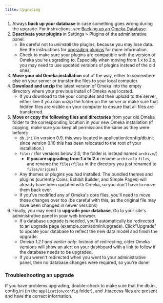```yaml
---
title: Upgrading
---
```


1.  Always **back up your database** in case something goes wrong during the upgrade. For instructions, see [Backing up an Omeka Database](../Technical/Backing_up_an_Omeka_Database.md).
2.  **Deactivate your plugins** in Settings &gt; Plugins of the administrative panel.
    - Be careful not to *uninstall* the plugins, because you may lose data. See the instructions for [upgrading plugins](../Admin/Adding_and_Managing_Plugins.md) for more information.
    - Check to make sure your plugins are compatible with the version of Omeka you're upgrading to. Especially when moving from 1.x to 2.x, you may need to use updated versions of plugins instead of the old ones.
3.  **Move your old Omeka installation** out of the way, either to somewhere else on your server or transfer the files to your local computer.
4.  **Download and unzip** the latest version of Omeka into the empty directory where your previous install of Omeka was located.
     - If you download to the your computer and then upload to the server, either see if you can unzip the folder on the server *or* make sure that hidden files are visible on your computer to ensure that all files are transferred.
5.  **Move or copy the following files and directories** from your old Omeka folder to the corresponding location in your new Omeka installation (if copying, make sure you keep all permissions the same as they were before):
    - `db.ini` (in version 0.9, this was located in application/config/db.ini; since version 0.10 this has been relocated to the root of your installation.)
    - `files/` (for versions below 2.0, the folder is instead named `archive/`)
      - **If you are upgrading from 1.x to 2.x** rename `archive` to `files`, and rename the `files/files` in the directory you just renamed to `files/original`
    - Any themes or plugins you had installed. The bundled themes and plugins (currently Coins, Exhibit Builder, and Simple Pages) will already have been updated with Omeka, so you don't have to move them back over. 
    - If you've modified any of Omeka's core files, you'll need to move those changes over too (be careful with this, as the original file may have been changed in newer versions)
6.  Finally, you may need to **upgrade your database**. Go to your site's administrative panel in your web browser.
    - If a database upgrade is needed, you'll automatically be redirected to an upgrade page (example.com/admin/upgrade). Click"Upgrade" to update your database to reflect the new data model and finish the upgrade. 
    - *Omeka 1.2.1 and earlier only*: Instead of redirecting, older Omeka versions will show an alert on your dashboard with a link to follow if the database needs to be upgraded.
    - If you weren't redirected when you went to your administrative panel, then no database changes were required, so you're done!

### Troubleshooting an upgrade
If you have problems upgrading, double-check to make sure that the db.ini, config.ini (in the `application/config` folder), and .htaccess files are present and have the correct information. 
